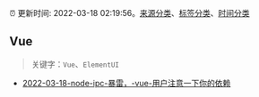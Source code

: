 :alarm_clock: 更新时间: 2022-03-18 02:19:56。[来源分类](../README.md)、[标签分类](../TAGS.md)、[时间分类](../TIMELINE.md)

## Vue


> 关键字：`Vue`、`ElementUI`



- [2022-03-18-node-ipc-暴雷，-vue-用户注意一下你的依赖](https://www.v2ex.com/t/841188) 